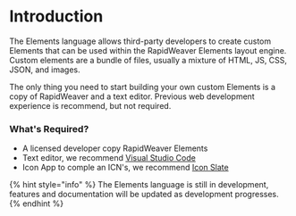 # Introduction

The Elements language allows third-party developers to create custom Elements that can be used within the RapidWeaver Elements layout engine. Custom elements are a bundle of files, usually a mixture of HTML, JS, CSS, JSON, and images.

The only thing you need to start building your own custom Elements is a copy of RapidWeaver and a text editor. Previous web development experience is recommend, but not required.

### What's Required?

* A licensed developer copy RapidWeaver Elements
* Text editor, we recommend [Visual Studio Code](https://code.visualstudio.com)
* Icon App to comple an ICN's, we recommend [Icon Slate](https://www.kodlian.com/apps/icon-slate)

{% hint style="info" %}
The Elements language is still in development, features and documentation will be updated as development progresses.
{% endhint %}
